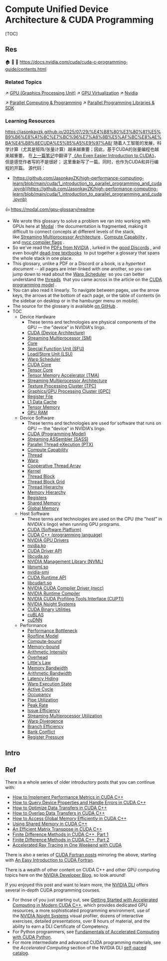 # Compute Unified Device Architecture & CUDA Programming

[TOC]



## Res
🏠 
🚧 
📂 https://docs.nvidia.com/cuda/cuda-c-programming-guide/contents.html


### Related Topics
↗ [GPU (Graphics Processing Unit)](../../../../🔑%20CS%20Core/👷🏾‍♂️%20Computer%20(Host)%20System/Computer%20Architecture/Computer%20Microarchitectures%20(Computer%20Organization)%20&%20von%20Neumann%20Model/🚦%20Computer%20Processors%20&%20Logic%20Chips/📌%20Microprocessors%20Unit%20(MPU)/GPU%20(Graphics%20Processing%20Unit)/GPU%20(Graphics%20Processing%20Unit).md)
↗ [GPU Virtualization](../../../🦄%20Computer%20Virtualization/Hardware%20Level%20Virtualization%20&%20Hypervisors/📌%20Hardware%20Virtualization/GPU%20Virtualization.md)
↗ [Nvidia](../../../../🗺%20CS%20Overview/Electronics%20&%20Information%20Technologies%20Business%20Fields%20Research/Hardware%20Industry%20&%20Manufacturers/Semiconductor%20Industry%20&%20Companies/Chip%20Manufacturers/Nvidia.md)

↗ [Parallel Computing & Programming](../../../../🧠%20Computing%20Methodologies/⚡️%20High%20Performance%20Computing/Parallel%20Computing%20&%20Programming/Parallel%20Computing%20&%20Programming.md)
↗ [Parallel Programming Libraries & SDK](../../../../🔑%20CS%20Core/👩‍💻%20Computer%20Languages%20&%20Programming%20Methodology/🛠️%20Programming%20Tool%20Chain/🚠%20Application%20Runtimes%20&%20SDKs/👯‍♀️%20Parallel%20Programming%20Libraries%20&%20SDK/Parallel%20Programming%20Libraries%20&%20SDK.md)


### Learning Resources
https://jasonkayzk.github.io/2025/07/29/%E4%B8%80%E3%80%81%E5%B9%B6%E8%A1%8C%E7%BC%96%E7%A8%8B%E5%AF%BC%E8%AE%BA%E4%B8%8ECUDA%E5%85%A5%E9%97%A8/
随着人工智能的发展，科学计算（尤其是矩阵/张量计算）越来越重要；因此，基于CUDA的张量编程也越来越重要。
在[上一篇笔记](https://github.com/JasonkayZK/high-performance-computing-learn/blob/main/cuda/0-an-even-easier-intro-to-cuda.ipynb)中翻译了[《An Even Easier Introduction to CUDA》](https://developer.nvidia.com/blog/even-easier-introduction-cuda/)，但是感觉作者写的不是很好；
这里重新写了一篇。同时，也作为CUDA和并行编程的开篇。
源代码：
- [https://github.com/JasonkayZK/high-performance-computing-learn/blob/main/cuda/1_introduction_to_parallel_programming_and_cuda.ipynb](https://github.com/JasonkayZK/high-performance-computing-learn/blob/main/cuda/1_introduction_to_parallel_programming_and_cuda.ipynb)

👍 https://modal.com/gpu-glossary/readme
- We wrote this glossary to solve a problem we ran into working with GPUs here at [Modal](https://modal.com/) : the documentation is fragmented, making it difficult to connect concepts at different levels of the stack, like [Streaming Multiprocessor Architecture](https://modal.com/gpu-glossary/device-hardware/streaming-multiprocessor-architecture) , [Compute Capability](https://modal.com/gpu-glossary/device-software/compute-capability) , and [nvcc compiler flags](https://modal.com/gpu-glossary/host-software) .
- So we've read the [PDFs from NVIDIA](https://docs.nvidia.com/cuda/pdf/PTX_Writers_Guide_To_Interoperability.pdf) , lurked in the [good Discords](https://discord.gg/gpumode) , and even bought [dead-tree textbooks](https://www.amazon.com/Professional-CUDA-Programming-John-Cheng/dp/1118739329)  to put together a glossary that spans the whole stack in one place.
- This glossary, unlike a PDF or a Discord or a book, is a _hypertext document_ -- all pages are inter-linked with one another, so you can jump down to read about the [Warp Scheduler](https://modal.com/gpu-glossary/device-hardware/warp-scheduler)  so you can better understand the [threads](https://modal.com/gpu-glossary/device-software/thread)  that you came across in the article on the [CUDA programming model](https://modal.com/gpu-glossary/host-software/cuda-c) .
- You can also read it linearly. To navigate between pages, use the arrow keys, the arrows at the bottom of each page, or the table of contents (in the sidebar on desktop or in the hamburger menu on mobile).
- The source for the glossary is available [on GitHub](https://github.com/modal-labs/gpu-glossary) .
- TOC
	- Device Hardware
		- These terms and technologies are physical components of the GPU — the "device" in NVIDIA's lingo.
		- [CUDA (Device Architecture)](https://modal.com/gpu-glossary/device-hardware/cuda-device-architecture)
		- [Streaming Multiprocessor (SM)](https://modal.com/gpu-glossary/device-hardware/streaming-multiprocessor)
		- [Core](https://modal.com/gpu-glossary/device-hardware/core)
		- [Special Function Unit (SFU)](https://modal.com/gpu-glossary/device-hardware/special-function-unit)
		- [Load/Store Unit (LSU)](https://modal.com/gpu-glossary/device-hardware/load-store-unit)
		- [Warp Scheduler](https://modal.com/gpu-glossary/device-hardware/warp-scheduler)
		- [CUDA Core](https://modal.com/gpu-glossary/device-hardware/cuda-core)
		- [Tensor Core](https://modal.com/gpu-glossary/device-hardware/tensor-core)
		- [Tensor Memory Accelerator (TMA)](https://modal.com/gpu-glossary/device-hardware/tensor-memory-accelerator)
		- [Streaming Multiprocessor Architecture](https://modal.com/gpu-glossary/device-hardware/streaming-multiprocessor-architecture)
		- [Texture Processing Cluster (TPC)](https://modal.com/gpu-glossary/device-hardware/texture-processing-cluster)
		- [Graphics/GPU Processing Cluster (GPC)](https://modal.com/gpu-glossary/device-hardware/graphics-processing-cluster)
		- [Register File](https://modal.com/gpu-glossary/device-hardware/register-file)
		- [L1 Data Cache](https://modal.com/gpu-glossary/device-hardware/l1-data-cache)
		- [Tensor Memory](https://modal.com/gpu-glossary/device-hardware/tensor-memory)
		- [GPU RAM](https://modal.com/gpu-glossary/device-hardware/gpu-ram)
	- Device Software
		- These terms and technologies are used for software that runs on GPU — the "device" in NVIDIA's lingo.
		- [CUDA (Programming Model)](https://modal.com/gpu-glossary/device-software/cuda-programming-model)
		- [Streaming ASSembler (SASS)](https://modal.com/gpu-glossary/device-software/streaming-assembler)
		- [Parallel Thread eXecution (PTX)](https://modal.com/gpu-glossary/device-software/parallel-thread-execution)
		- [Compute Capability](https://modal.com/gpu-glossary/device-software/compute-capability)
		- [Thread](https://modal.com/gpu-glossary/device-software/thread)
		- [Warp](https://modal.com/gpu-glossary/device-software/warp)
		- [Cooperative Thread Array](https://modal.com/gpu-glossary/device-software/cooperative-thread-array)
		- [Kernel](https://modal.com/gpu-glossary/device-software/kernel)
		- [Thread Block](https://modal.com/gpu-glossary/device-software/thread-block)
		- [Thread Block Grid](https://modal.com/gpu-glossary/device-software/thread-block-grid)
		- [Thread Hierarchy](https://modal.com/gpu-glossary/device-software/thread-hierarchy)
		- [Memory Hierarchy](https://modal.com/gpu-glossary/device-software/memory-hierarchy)
		- [Registers](https://modal.com/gpu-glossary/device-software/registers)
		- [Shared Memory](https://modal.com/gpu-glossary/device-software/shared-memory)
		- [Global Memory](https://modal.com/gpu-glossary/device-software/global-memory)
	- Host Software
		- These terms and technologies are used on the CPU (the "host" in NVIDIA's lingo) when running GPU programs.
		- [CUDA (Software Platform)](https://modal.com/gpu-glossary/host-software/cuda-software-platform)
		- [CUDA C++ (programming language)](https://modal.com/gpu-glossary/host-software/cuda-c)
		- [NVIDIA GPU Drivers](https://modal.com/gpu-glossary/host-software/nvidia-gpu-drivers)
		- [nvidia.ko](https://modal.com/gpu-glossary/host-software/nvidia-ko)
		- [CUDA Driver API](https://modal.com/gpu-glossary/host-software/cuda-driver-api)
		- [libcuda.so](https://modal.com/gpu-glossary/host-software/libcuda)
		- [NVIDIA Management Library (NVML)](https://modal.com/gpu-glossary/host-software/nvml)
		- [libnvml.so](https://modal.com/gpu-glossary/host-software/libnvml)
		- [nvidia-smi](https://modal.com/gpu-glossary/host-software/nvidia-smi)
		- [CUDA Runtime API](https://modal.com/gpu-glossary/host-software/cuda-runtime-api)
		- [libcudart.so](https://modal.com/gpu-glossary/host-software/libcudart)
		- [NVIDIA CUDA Compiler Driver (nvcc)](https://modal.com/gpu-glossary/host-software/nvcc)
		- [NVIDIA Runtime Compiler](https://modal.com/gpu-glossary/host-software/nvrtc)
		- [NVIDIA CUDA Profiling Tools Interface (CUPTI)](https://modal.com/gpu-glossary/host-software/cupti)
		- [NVIDIA Nsight Systems](https://modal.com/gpu-glossary/host-software/nsight-systems)
		- [CUDA Binary Utilities](https://modal.com/gpu-glossary/host-software/cuda-binary-utilities)
		- [cuBLAS](https://modal.com/gpu-glossary/host-software/cublas)
		- [cuDNN](https://modal.com/gpu-glossary/host-software/cudnn)
	- Performance
		- [Performance Bottleneck](https://modal.com/gpu-glossary/perf/performance-bottleneck)
		- [Roofline Model](https://modal.com/gpu-glossary/perf/roofline-model)
		- [Compute-bound](https://modal.com/gpu-glossary/perf/compute-bound)
		- [Memory-bound](https://modal.com/gpu-glossary/perf/memory-bound)
		- [Arithmetic Intensity](https://modal.com/gpu-glossary/perf/arithmetic-intensity)
		- [Overhead](https://modal.com/gpu-glossary/perf/overhead)
		- [Little's Law](https://modal.com/gpu-glossary/perf/littles-law)
		- [Memory Bandwidth](https://modal.com/gpu-glossary/perf/memory-bandwidth)
		- [Arithmetic Bandwidth](https://modal.com/gpu-glossary/perf/arithmetic-bandwidth)
		- [Latency Hiding](https://modal.com/gpu-glossary/perf/latency-hiding)
		- [Warp Execution State](https://modal.com/gpu-glossary/perf/warp-execution-state)
		- [Active Cycle](https://modal.com/gpu-glossary/perf/active-cycle)
		- [Occupancy](https://modal.com/gpu-glossary/perf/occupancy)
		- [Pipe Utilization](https://modal.com/gpu-glossary/perf/pipe-utilization)
		- [Peak Rate](https://modal.com/gpu-glossary/perf/peak-rate)
		- [Issue Efficiency](https://modal.com/gpu-glossary/perf/issue-efficiency)
		- [Streaming Multiprocessor Utilization](https://modal.com/gpu-glossary/perf/streaming-multiprocessor-utilization)
		- [Warp Divergence](https://modal.com/gpu-glossary/perf/warp-divergence)
		- [Branch Efficiency](https://modal.com/gpu-glossary/perf/branch-efficiency)
		- [Bank Conflict](https://modal.com/gpu-glossary/perf/bank-conflict)
		- [Register Pressure](https://modal.com/gpu-glossary/perf/register-pressure)



## Intro



## Ref
[CUDA | wikipedia]: https://en.wikipedia.org/wiki/CUDA
[An Even Easier Introduction to CUDA (Updated) | Nvidia]: https://developer.nvidia.com/blog/even-easier-introduction-cuda/
There is a whole series of older introductory posts that you can continue with:
- [How to Implement Performance Metrics in CUDA C++](https://developer.nvidia.com/blog/how-implement-performance-metrics-cuda-cc/)
- [How to Query Device Properties and Handle Errors in CUDA C++](https://developer.nvidia.com/blog/how-query-device-properties-and-handle-errors-cuda-cc/)
- [How to Optimize Data Transfers in CUDA C++](https://developer.nvidia.com/blog/how-optimize-data-transfers-cuda-cc/)
- [How to Overlap Data Transfers in CUDA C++](https://developer.nvidia.com/blog/how-overlap-data-transfers-cuda-cc/)
- [How to Access Global Memory Efficiently in CUDA C++](https://developer.nvidia.com/blog/how-access-global-memory-efficiently-cuda-c-kernels/)
- [Using Shared Memory in CUDA C++](https://developer.nvidia.com/blog/using-shared-memory-cuda-cc/)
- [An Efficient Matrix Transpose in CUDA C++](https://developer.nvidia.com/blog/efficient-matrix-transpose-cuda-cc/)
- [Finite Difference Methods in CUDA C++, Part 1](https://developer.nvidia.com/blog/finite-difference-methods-cuda-cc-part-1/)
- [Finite Difference Methods in CUDA C++, Part 2](https://developer.nvidia.com/blog/finite-difference-methods-cuda-c-part-2/)
- [Accelerated Ray Tracing in One Weekend with CUDA](https://developer.nvidia.com/blog/accelerated-ray-tracing-cuda/)

There is also a series of [CUDA Fortran posts](https://developer.nvidia.com/blog/tag/cuda-fortran/) mirroring the above, starting with [An Easy Introduction to CUDA Fortran](https://developer.nvidia.com/blog/easy-introduction-cuda-fortran/).

There is a wealth of other content on CUDA C++ and other GPU computing topics here on the [NVIDIA Developer Blog](https://developer.nvidia.com/blog/), so look around!

If you enjoyed this post and want to learn more, the [NVIDIA DLI](https://nvidia.com/dli) offers several in-depth CUDA programming courses.
- For those of you just starting out, see [Getting Started with Accelerated Computing in Modern CUDA C++](https://learn.nvidia.com/courses/course-detail?course_id=course-v1:DLI+S-AC-04+V1), which provides dedicated GPU resources, a more sophisticated programming environment, use of the [NVIDIA Nsight Systems](https://developer.nvidia.com/nsight-systems) visual profiler, dozens of interactive exercises, detailed presentations, over 8 hours of material, and the ability to earn a DLI Certificate of Competency.
- For Python programmers, see [Fundamentals of Accelerated Computing with CUDA Python](https://courses.nvidia.com/courses/course-v1:DLI+C-AC-02+V1/about).
- For more intermediate and advanced CUDA programming materials, see the _Accelerated Computing_ section of the NVIDIA DLI [self-paced catalog](https://learn.nvidia.com/en-us/training/self-paced-courses).

[GPU与CUDA]: https://qiankunli.github.io/2025/03/22/cuda.html
